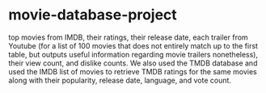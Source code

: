 # movie-database-project
top movies from IMDB, their ratings, their release date, each trailer from Youtube (for a list of 100 movies that does not entirely match up to the first table, but outputs useful information regarding movie trailers nonetheless), their view count, and dislike counts. We also used the TMDB database and used the IMDB list of movies to retrieve TMDB ratings for the same movies along with their popularity, release date, language, and vote count. 

